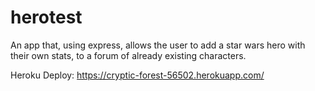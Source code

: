 # herotest
An app that, using express, allows the user to add a star wars hero with their own stats, to a forum of already existing characters.

Heroku Deploy: https://cryptic-forest-56502.herokuapp.com/
